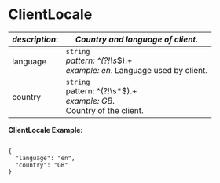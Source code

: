 
# ClientLocale

| *description*:   | *Country and language of client.*|
|----|----|
| language |     ``` string ```  <br/> *pattern: ^(?!\s*$).+    <br/> *example: en*. Language used by client.|
| country |    ``` string ```  <br/> pattern: ^(?!\s*$).+  <br/> *example: GB*.  <br/> Country of the client.|  

**ClientLocale Example:**

```{r}

{
  "language": "en",
  "country": "GB"
}
```

